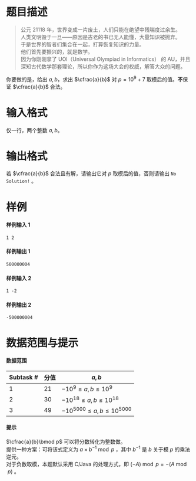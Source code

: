 
# 题目描述

> 公元 21118 年，世界变成一片废土，人们只能在绝望中残喘度过余生。  
人类文明毁于一旦——原因是古老的书已无人能懂，大量知识被抛弃。  
于是世界的智者们集合在一起，打算恢复知识的力量。  
他们首先要振兴的，就是数学。   
因为你刚刚拿了 UOI（Universal Olympiad in Informatics） 的 AU，并且深知古代数学那套理论，所以你作为这场大会的权威，解答大众的问题。

你要做的是，给出 $a, b$，求出 $\cfrac{a}{b}$ 对 $p=10^9+7$ 取模后的值。**不**保证 $\cfrac{a}{b}$ 合法。

# 输入格式

仅一行，两个整数 $a, b$。


# 输出格式

若 $\cfrac{a}{b}$ 合法且有解，请输出它对 $p$ 取模后的值，否则请输出 $\texttt{No Solution!}$ 。

# 样例

#### 样例输入 1
```plain
1 2
```

#### 样例输出 1
```plain
500000004
```

#### 样例输入 2
```plain
1 -2
```

#### 样例输出 2
```plain
-500000004
```

# 数据范围与提示

#### 数据范围
|Subtask #|分值|$a, b$|
|-|-|-|
|1|21|$-10^{9}\le a, b\le 10^{9}$|
|2|30|$-10^{18}\le a, b\le 10^{18}$|
|3|49|$-10^{5000}\le a, b\le 10^{5000}$|

#### 提示
$\cfrac{a}{b}\bmod p$ 可以将分数转化为整数做。  
提供一种方案：可将该式定义为 $a \times b^{-1}\bmod p$ ，其中 $b^{-1}$ 是 $b$ 关于模 $p$ 的乘法逆元。  
对于负数取模，本题默认采用 C/Java 的处理方式，即 $(-A)\bmod p=-(A\bmod p)$ 。

